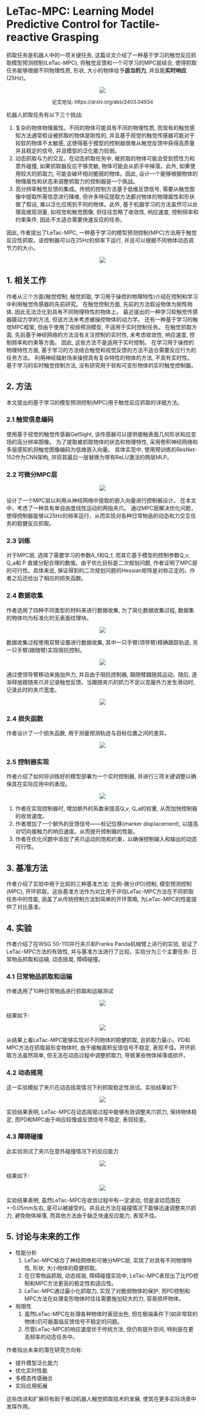 # LeTac-MPC: Learning Model Predictive Control for Tactile-reactive Grasping

抓取任务是机器人中的一项关键任务, 这篇论文介绍了一种基于学习的触觉反应抓取模型预测控制(LeTac-MPC), 将触觉反馈和一个可学习的MPC层结合, 使得抓取任务能够根据不同物理性质, 形状, 大小的物体给予<strong>适当的力</strong>, 并且能<strong>实时响应</strong>(25Hz)。

<div align="center">
<img src="img/title.png">
<p style="font-size:13px">论文地址: https://arxiv.org/abs/2403.04934</p>
</div>

机器人抓取任务有以下三个挑战: 

1. 复杂的物体物理属性。不同的物体可能具有不同的物理性质, 而现有的触觉感知方法通常假设被抓取的物体是刚性的, 并且基于视觉的触觉传感器可能对于较软的物体不太敏感, 这使得基于模型的控制器很难从触觉反馈中获得高质量并且稳定的信号, 并且模型的泛化能力较弱。
2. 动态抓取与力的交互。在动态抓取任务中, 被抓取的物体可能会受到惯性力和意外碰撞, 如果抓取器反应不够灵敏, 物体可能会从抓手中掉落。此外, 如果使用较大的抓取力, 可能会破坏相对脆弱的物体。因此, 设计一个能够根据物体的物理属性和状态来调整抓取力的控制器是一个挑战。
3. 高分辨率触觉反馈的集成。传统的控制方法基于低维反馈信号, 需要从触觉图像中提取所需信息进行降维, 但许多特征提取方法都对物体的物理属性和形状做了假设, 难以泛化应用到不同的物体。此外, 基于机器学习的方法虽然可以处理高维观测量, 如视觉和触觉图像, 但往往忽略了收敛性, 响应速度, 控制频率和约束条件, 因此不太适合需要快速反应的任务。

因此, 作者提出了LeTac-MPC, 一种基于学习的模型预测控制(MPC)方法用于触觉反应性抓取。该控制器可以在25Hz的频率下运行, 并且可以根据不同物体动态调节力的大小。

<div align="center">
<img src="img/diagram.png">
</div>

## 1. 相关工作

作者从三个方面(触觉控制, 触觉抓取, 学习用于操控的物理特性)介绍在控制和学习中利用触觉传感器的先前研究。
在触觉控制方面, 先前的方法假设物体为刚性物体, 因此无法泛化到具有不同物理特性的物体上。
最近提出的一种学习软触觉传感器膜动力学的方法, 但该方法未考虑被操控物体的动力学。
还有一种基于学习的触觉MPC框架, 但由于使用了视频预测模型, 不适用于实时控制任务。
在触觉抓取方面, 先前基于神经网络的方法没有关注控制的实时性, 未考虑收敛性, 响应速度, 控制频率和约束等方面。
因此, 这些方法不是适用于实时控制。
在学习用于操控的物理特性方面, 基于学习的方法结合触觉和视觉反馈的方法不适合需要反应行为的任务方法。
利用神经辐射场来操控具有复杂特性的物体的方法, 不具有实时性。
基于学习的实时触觉控制方法, 没有研究用于软和可变形物体的实时触觉控制器。

## 2. 方法

本文提出的基于学习的模型预测控制(MPC)用于触觉反应抓取的详细方法。

### 2.1 触觉信息编码 

使用基于视觉的触觉传感器GelSight, 该传感器可以提供接触表面几何形状和应变场的高分辨率图像。
为了提取被抓取物体的状态和物理特性, 采用卷积神经网络和多层感知机将触觉图像编码为低维嵌入向量。
具体实现中, 使用预训练的ResNet-152作为CNN架构, 并将其最后一层替换为带有ReLU激活的两层MLP。

### 2.2 可微分MPC层

<div align="center">
<img src="img/layer.png">
</div>

设计了一个MPC层以利用从神经网络中提取的嵌入向量进行控制器设计。
在本文中，考虑了一种具有单自由度线性运动的两指夹爪。
通过MPC层解决优化问题，使得控制器能够以25Hz的频率运行，从而实现对各种日常物品的动态和力交互任务的稳健反应抓取。

### 2.3 训练 

对于MPC层, 选择了需要学习的参数A_f​和Q_f, 而其它基于模型的控制参数Q_v, Q_a和 P 直接分配合理的数值。由于优化目标是二次规划问题, 作者证明了MPC层的可行性。具体来说, 保证得到的二次规划问题的Hessian矩阵是对称正定的。作者之后还给出了相应的损失函数。

### 2.4 数据收集

作者选用了四种不同类型的材料来进行数据收集, 为了简化数据收集过程, 数据集的物体均为标准化的无表面纹理块。

<div align="center">
<img src="img/obj.png">
</div>

数据收集过程使用双臂设置进行数据收集, 其中一只手臂(领导臂)精确跟踪轨迹, 另一只手臂(跟随臂)实现阻抗控制。

<div align="center">
<img src="img/leg.png">
</div>

通过使领导臂移动来施加外力, 并且由于阻抗控制器, 跟随臂跟随其运动。随后, 逐渐释放跟随夹爪并记录触觉反馈。当跟随夹爪的抓力不足以克服外力发生滑动时, 记录此时的夹爪宽度。

<div align="center">
<img src="img/collect.png">
</div>

### 2.4 损失函数

作者设计了一个损失函数, 用于测量预测轨迹与目标位置之间的差异。

<div align="center">
<img src="img/loss.png">
</div>

### 2.5 控制器实现

作者介绍了如何将训练好的模型部署为一个实时控制器, 并进行三项关键调整以确保其在实际应用中的表现。

<div align="center">
<img src="img/controller.png">
</div>

1. 作者在实现控制器时, 增加额外的系数来提高Q_v, Q_a的权重, 从而加快控制器的收敛速度。
2. 作者增加了一个额外的反馈信号——标记位移(marker displacement), 以提高对切向接触力的响应速度。从而提升控制器的性能。
3. 作者在优化问题中添加了夹爪运动的饱和约束，以确保控制输入和输出的动态可行性。


## 3. 基准方法 

作者介绍了实验中用于比较的三种基准方法: 比例-微分(PD)控制, 模型预测控制(MPC), 开环抓取。这些基准方法作为对比用于评估LeTac-MPC方法在不同抓取任务中的性能, 涵盖了从传统控制方法到简单的开环策略, 为LeTac-MPC的性能提供了对比基准。

<!-- ### 3.1 PD 控制

作者定义以下公式: 

<div align="center">
<img src="img/eq.png">
</div>

其中:
- v_n 为夹爪速度
- K_p, K_d 为比例增益和微分增益
- c_n 为当前接触面积, c_ref为期望接触面积
- d_n 为当前标记位移长度, Q_d 为 d 的标量因子
- dot{c}_n 为 c_n 的微分

作者使用以下参数:

<div align="center">
<img src="img/pd_param.png">
</div>

### 3.2 模型预测控制 (MPC)

MPC方法假设接触面积c和夹爪位置p之间存在线性关系：

<div align="center">
<img src="img/mpc_eq.png">
</div>

结合夹爪的运动模型, 实现对夹爪抓取过程的预测和优化控制。

### 3.2 开环抓取

开环抓取利用夹爪的力反馈作为选择夹爪宽度的信号。具体操作如下:
- 抓取开始时, 夹爪宽度减小, 直到力反馈超过10N时停止。
- 在执行任务期间, 夹爪宽度保持不变。 -->


## 4. 实验

作者介绍了在WSG 50-110并行夹爪和Franka Panda机械臂上进行的实验, 验证了LeTac-MPC方法的有效性, 并与基准方法进行了比较。实验分为三个主要任务: 日常物品抓取和运输, 动态摇晃, 障碍碰撞。

### 4.1 日常物品抓取和运输
作者选用了10种日常物品进行抓取和运输测试

<div align="center">
<img src="img/daily_ex.png">
</div>

结果如下:

<div align="center">
<img src="img/daily_ex_res.png">
</div>

从结果上看LeTac-MPC能够实现对不同物体的稳健抓取, 且抓取力最小。PD和MPC方法在抓取易形变物体时, 由于接触面积反馈信号不稳定, 表现不佳。开环抓取方法虽然简单, 但无法在动态过程中调整抓取力, 导致某些物体掉落或损坏。

### 4.2 动态摇晃

这一实验模拟了夹爪在动态摇晃情况下的抓取稳定性测试。实验结果如下:

<div align="center">
<img src="img/ds_ex_res.png">
</div>

实验结果表明, LeTac-MPC在动态摇晃过程中能够有效调整夹爪抓力, 保持物体稳定, 而PD和MPC由于响应较慢或反馈信号不稳定, 表现较差。

### 4.3 障碍碰撞

此实验测试了夹爪在意外碰撞情况下的反应能力

<div align="center">
<img src="img/os_ex.png">
</div>

结果如下:

<div align="center">
<img src="img/os_ex_res.png">
</div>

实验结果表明, 虽然LeTac-MPC在收敛过程中有一定波动, 但是波动范围在+-0.05mm左右, 是可以被接受的。并且此方法在碰撞情况下能够迅速调整夹爪抓力, 避免物体掉落, 而其他方法由于缺乏快速反应能力, 表现不佳。

## 5. 讨论与未来的工作

- 性能分析
    1. LeTac-MPC结合了神经网络和可微分MPC层, 实现了对具有不同物理特性, 形状, 大小物体的稳健抓取。
    2. 在日常物品抓取, 动态摇晃, 障碍碰撞实验中, LeTac-MPC表现出了比PD控制和MPC方法更高的稳定性和适应性。
    3. LeTac-MPC通过最小化抓取力, 实现了对脆弱物体的保护, 而PD控制和MPC方法在处理变形物体时往往需要施加较大的力, 容易损坏物体。
- 局限性
    1. 虽然LeTac-MPC在处理各种物体时表现出色, 但在极端条件下(如非常软的物体)仍可能面临反馈信号不稳定的问题。
    2. 尽管LeTac-MPC的响应速度优于传统方法, 但仍有提升空间, 特别是在更高频率的动态任务中。

作者指出未来的潜在研究方向有:

- 提升模型泛化能力
- 优化实时性能
- 多模态传感融合
- 实际应用拓展

这些改进和扩展将有助于推动机器人触觉抓取技术的发展, 使其在更多实际场景中发挥作用。